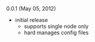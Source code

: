0.0.1 (May 05, 2012)  

* initial release  
  * supports single node only  
  * hard manages config files  
